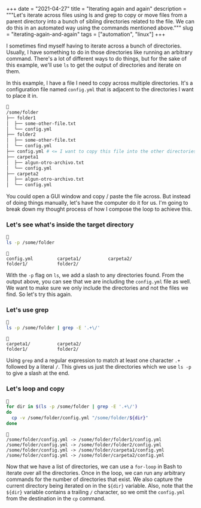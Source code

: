 +++
date = "2021-04-27"
title = "Iterating again and again"
description = """Let's iterate across files using ls and grep to copy or move
files from a parent directory into a bunch of sibling directories related to the
file. We can do this in an automated way using the commands mentioned above."""
slug = "iterating-again-and-again"
tags = ["automation", "linux"]
+++

I sometimes find myself having to iterate across a bunch of directories.
Usually, I have something to do in those directories like running an arbitrary
command. There's a lot of different ways to do things, but for the sake of this
example, we'll use `ls` to get the output of directories and iterate on them.

In this example, I have a file I need to copy across multiple directories. It's
a configuration file named `config.yml` that is adjacent to the directories I
want to place it in.

```bash {hl_lines=[9] title="Tree output of some folder" verbatim = false}

/some/folder
├── folder1
│  ├── some-other-file.txt
│  └── config.yml
├── folder2
│  ├── some-other-file.txt
│  └── config.yml
├── config.yml # <= I want to copy this file into the other directories.
├── carpeta1
│  ├── algun-otro-archivo.txt
│  └── config.yml
├── carpeta2
│  ├── algun-otro-archivo.txt
│  └── config.yml
```

You could open a GUI window and copy / paste the file across. But instead of
doing things manually, let's have the computer do it for us. I'm going to break
down my thought process of how I compose the loop to achieve this.

### Let's see what's inside the target directory

```bash {title = "Listing out some folder" verbatim = false}

ls -p /some/folder
```

```text {title = "Outputs of the previous command" verbatim = false}

config.yml         carpeta1/          carpeta2/
folder1/           folder2/
```

With the `-p` flag on `ls`, we add a slash to any directories found. From the
output above, you can see that we are including the `config.yml` file as well.
We want to make sure we only include the directories and not the files we find.
So let's try this again.

### Let's use grep

```bash {title = "Searching through the listing" verbatim = false}

ls -p /some/folder | grep -E '.+\/'
```

```text {title = "Output of the previous command" verbatim = false}

carpeta1/          carpeta2/
folder1/           folder2/
```

Using `grep` and a regular expression to match at least one character `.+`
followed by a literal `/`. This gives us just the directories which we use `ls
-p` to give a slash at the end.

### Let's loop and copy

```bash {title = "A for-loop for copying files around" verbatim = false}

for dir in $(ls -p /some/folder | grep -E '.+\/')
do
  cp -v /some/folder/config.yml "/some/folder/${dir}"
done
```

```text {title = "Output of the previous command due to -v" verbatim = false}

/some/folder/config.yml -> /some/folder/folder1/config.yml
/some/folder/config.yml -> /some/folder/folder2/config.yml
/some/folder/config.yml -> /some/folder/carpeta1/config.yml
/some/folder/config.yml -> /some/folder/carpeta2/config.yml
```

Now that we have a list of directories, we can use a `for-loop` in Bash to
iterate over all the directories. Once in the loop, we can run any arbitrary
commands for the number of directories that exist. We also capture the current
directory being iterated on in the `${dir}` variable. Also, note that the
`${dir}` variable contains a trailing `/` character, so we omit the `config.yml`
from the destination in the `cp` command.
